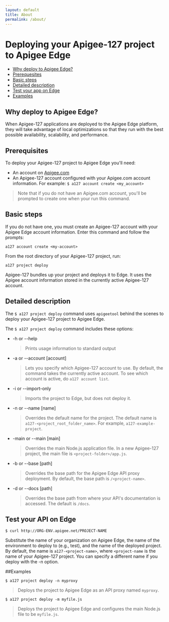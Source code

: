 ```yaml
---
layout: default
title: About
permalink: /about/
---
```


# Deploying your Apigee-127 project to Apigee Edge

* [Why deploy to Apigee Edge?](#why)
* [Prerequesites](#prerequisites)
* [Basic steps](#basic)
* [Detailed description](#description)
* [Test your app on Edge](#test)
* [Examples](#examples)

## <a ref="why"></a>Why deploy to Apigee Edge?

When Apigee-127 applications are deployed to the Apigee Edge platform, they will take advantage of local optimizations so that they run with the best possible availability, scalability, and performance.

## <a ref="prerequisites"></a>Prerequisites

To deploy your Apigee-127 project to Apigee Edge you'll need:

* An account on [Apigee.com](https://accounts.apigee.com/accounts/sign_up)
* An Apigee-127 account configured with your Apigee.com account information.
   For example: `$ a127 account create <my_account>`

>Note that if you do not have an Apigee.com account, you'll be prompted to create one when your run this command.

## <a ref="basic"></a>Basic steps

If you do not have one, you must create an Apigee-127 account with your Apigee Edge account information. Enter this command and follow the prompts:

    a127 account create <my-account>

From the root directory of your Apigee-127 project, run:

    a127 project deploy

Apigee-127 bundles up your project and deploys it to Edge. It uses the Apigee account information stored in the currently active Apigee-127 account.


## <a ref="description"></a>Detailed description

The `$ a127 project deploy` command uses `apigeetool` behind the scenes to deploy your Apigee-127 project to Apigee Edge.

The `$ a127 project deploy` command includes these options:

* -h or --help
    >Prints usage information to standard output

* -a or --account [account]
    >Lets you specify which Apigee-127 account to use. By default, the command takes the currently active account. To see which account is active, do `a127 account list`.

* -i or --import-only
    >Imports the project to Edge, but does not deploy it.

* -n or --name [name]
    > Overrides the default name for the project. The default name is `a127-<project_root_folder_name>`. For example, `a127-example-project`.

* -main or --main [main]
    > Overrides the main Node.js application file. In a new Apigee-127 project, the main file is `<project-folder>/app.js`.

* -b or --base [path]
    >Overrides the base path for the Apigee Edge API proxy deployment. By default, the base path is `/<project-name>`.

* -d or --docs [path]
    >Overrides the base path from where your API's documentation is accessed. The default is `/docs`.

## <a ref="test"></a>Test your API on Edge

`$ curl http://ORG-ENV.apigee.net/PROJECT-NAME`

Substitute the name of your organization on Apigee Edge, the name of the environment to deploy to (e.g., test), and the name of the deployed project. By default, the name is `a127-<project-name>`, where `<project-name` is the name of your Apigee-127 project. You can specify a different name if you deploy with the -n option.

##<a ref="examples"></a>Examples

`$ a127 project deploy -n myproxy`

>Deploys the project to Apigee Edge as an API proxy named `myproxy`.

`$ a127 project deploy -m myfile.js`

>Deploys the project to Apigee Edge and configures the main Node.js file to be `myfile.js`.

